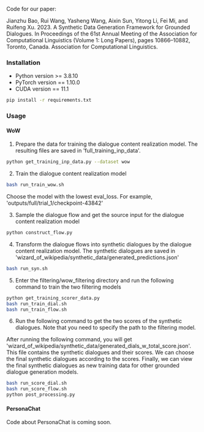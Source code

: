 Code for our paper:

Jianzhu Bao, Rui Wang, Yasheng Wang, Aixin Sun, Yitong Li, Fei Mi, and Ruifeng Xu. 2023. A Synthetic Data Generation Framework for Grounded Dialogues. In Proceedings of the 61st Annual Meeting of the Association for Computational Linguistics (Volume 1: Long Papers), pages 10866–10882, Toronto, Canada. Association for Computational Linguistics.

### Installation
* Python version >= 3.8.10
* PyTorch version == 1.10.0
* CUDA version == 11.1

```sh
pip install -r requirements.txt
```

### Usage

#### WoW

1. Prepare the data for training the dialogue content realization model. The resulting files are saved in 'full_training_inp_data'.

```sh
python get_training_inp_data.py --dataset wow
```

2. Train the dialogue content realization model

```sh
bash run_train_wow.sh
```

Choose the model with the lowest eval_loss. For example, 'outputs/full/trial_1/checkpoint-43842'

3. Sample the dialogue flow and get the source input for the dialogue content realization model

```sh
python construct_flow.py
```

4. Transform the dialogue flows into synthetic dialogues by the dialogue content realization model. The synthetic dialogues are saved in 'wizard_of_wikipedia/synthetic_data/generated_predictions.json'

```sh
bash run_syn.sh
```

5. Enter the filtering/wow_filtering directory and run the following command to train the two filtering models

```sh
python get_training_scorer_data.py
bash run_train_dial.sh
bash run_train_flow.sh
```

6. Run the following command to get the two scores of the synthetic dialogues. Note that you need to specify the path to the filtering model. 

After running the following command, you will get 'wizard_of_wikipedia/synthetic_data/generated_dials_w_total_score.json'. This file contains the synthetic dialogues and their scores. We can choose the final synthetic dialogues according to the scores. Finally, we can view the final synthetic dialogues as new training data for other grounded dialogue generation models.

```sh
bash run_score_dial.sh
bash run_score_flow.sh
python post_processing.py
```


#### PersonaChat

Code about PersonaChat is coming soon.





